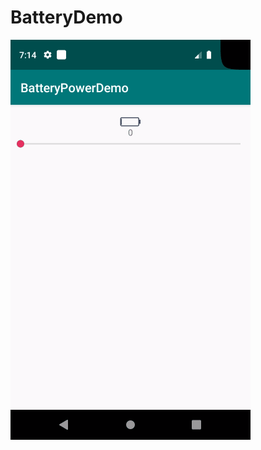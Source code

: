 # BatteryDemo

![image](https://github.com/marlboro3420/BatteryDemo/blob/master/img/b9a3ed4e-0e3f-4972-97d4-88fa38cc5669.gif)

